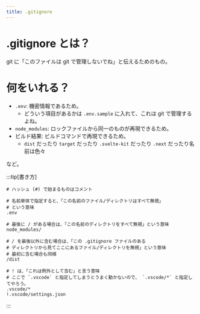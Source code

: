```yaml
---
title: .gitignore
---
```


# .gitignore とは？

git に「このファイルは git で管理しないでね」と伝えるためのもの。

# 何をいれる？

- `.env`: 機密情報であるため。
  - どういう項目があるかは `.env.sample` に入れて、これは git で管理するよね。
- `node_modules`: ロックファイルから同一のものが再現できるため。
- ビルド結果: ビルドコマンドで再現できるため。
  - `dist` だったり `target` だったり `.svelte-kit` だったり `.next` だったり名前は色々

など。

:::tip[書き方]

```txt[name=".gitignore"]
# ハッシュ (#) で始まるものはコメント

# 名前単体で指定すると、「この名前のファイル/ディレクトリはすべて無視」
# という意味
.env

# 最後に / がある場合は、「この名前のディレクトリをすべて無視」という意味
node_modules/

# / を最後以外に含む場合は、「この .gitignore ファイルのある
# ディレクトリから見てここにあるファイル/ディレクトリを無視」という意味
# 最初に含む場合も同様
/dist

# ! は、「これは例外として含む」と言う意味
# ここで `.vscode` と指定してしまうとうまく動かないので、 `.vscode/*` と指定してやろう。
.vscode/*
!.vscode/settings.json
```

:::
